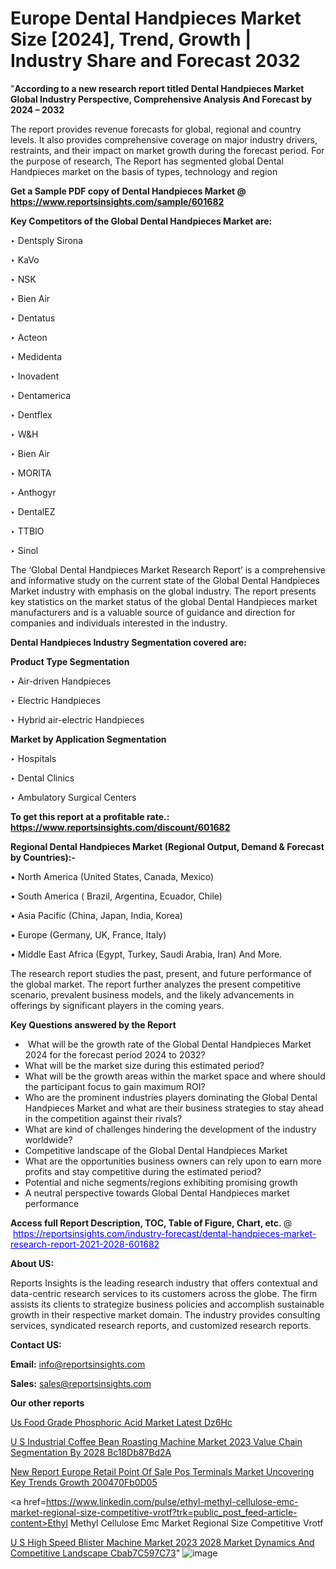 # Europe Dental Handpieces Market Size [2024], Trend, Growth | Industry Share and Forecast 2032

"<strong>According to a new research report titled Dental Handpieces Market Global Industry Perspective, Comprehensive Analysis And Forecast by 2024 – 2032</strong>

The report provides revenue forecasts for global, regional and country levels. It also provides comprehensive coverage on major industry drivers, restraints, and their impact on market growth during the forecast period. For the purpose of research, The Report has segmented global Dental Handpieces market on the basis of types, technology and region

<strong>Get a Sample PDF copy of Dental Handpieces Market </strong><strong>@<a href=https://www.reportsinsights.com/sample/601682 style=color:#0000ff;> https://www.reportsinsights.com/sample/601682</a></strong></font>

<strong>Key Competitors of the Global Dental Handpieces Market are:</strong>

‣ Dentsply Sirona

‣ KaVo

‣ NSK

‣ Bien Air

‣ Dentatus

‣ Acteon

‣ Medidenta

‣ Inovadent

‣ Dentamerica

‣ Dentflex

‣ W&H

‣ Bien Air

‣ MORITA

‣ Anthogyr

‣ DentalEZ

‣ TTBIO

‣ Sinol

The ‘Global Dental Handpieces Market Research Report’ is a comprehensive and informative study on the current state of the Global Dental Handpieces Market industry with emphasis on the global industry. The report presents key statistics on the market status of the global Dental Handpieces market manufacturers and is a valuable source of guidance and direction for companies and individuals interested in the industry.

<strong>Dental Handpieces Industry Segmentation covered are:</strong>

<strong>Product Type Segmentation</strong>

‣ Air-driven Handpieces

‣ Electric Handpieces

‣ Hybrid air-electric Handpieces

<strong>Market by Application Segmentation</strong>

‣ Hospitals

‣ Dental Clinics

‣ Ambulatory Surgical Centers

<strong>To get this report at a profitable rate.: <a href=https://www.reportsinsights.com/discount/601682 style=color:#0000ff;>https://www.reportsinsights.com/discount/601682</a></strong></font>

<strong>Regional Dental Handpieces Market (Regional Output, Demand &amp; Forecast by Countries):-</strong>

• North America (United States, Canada, Mexico)

• South America ( Brazil, Argentina, Ecuador, Chile)

• Asia Pacific (China, Japan, India, Korea)

• Europe (Germany, UK, France, Italy)

• Middle East Africa (Egypt, Turkey, Saudi Arabia, Iran) And More.

The research report studies the past, present, and future performance of the global market. The report further analyzes the present competitive scenario, prevalent business models, and the likely advancements in offerings by significant players in the coming years.

<strong>Key Questions answered by the Report</strong>
<ul>
  <li> What will be the growth rate of the Global Dental Handpieces Market 2024 for the forecast period 2024 to 2032?</li>
  <li>What will be the market size during this estimated period?</li>
  <li>What will be the growth areas within the market space and where should the participant focus to gain maximum ROI?</li>
  <li>Who are the prominent industries players dominating the Global Dental Handpieces Market and what are their business strategies to stay ahead in the competition against their rivals?</li>
  <li>What are kind of challenges hindering the development of the industry worldwide?</li>
  <li>Competitive landscape of the Global Dental Handpieces Market</li>
  <li>What are the opportunities business owners can rely upon to earn more profits and stay competitive during the estimated period?</li>
  <li>Potential and niche segments/regions exhibiting promising growth</li>
  <li>A neutral perspective towards Global Dental Handpieces market performance</li>
</ul>
<strong>Access full Report Description, TOC, Table of Figure, Chart, etc. </strong>@  <a href=https://reportsinsights.com/industry-forecast/dental-handpieces-market-research-report-2021-2028-601682 style=color:#0000ff;>https://reportsinsights.com/industry-forecast/dental-handpieces-market-research-report-2021-2028-601682</a></font>

<strong><strong>About US</strong>:</strong>

Reports Insights is the leading research industry that offers contextual and data-centric research services to its customers across the globe. The firm assists its clients to strategize business policies and accomplish sustainable growth in their respective market domain. The industry provides consulting services, syndicated research reports, and customized research reports.

<strong>Contact US:</strong>

<p class=""""><b>Email:</b> <a href=mailto:info@reportsinsights.com>info@reportsinsights.com</a></p>
<p class=""""><b>Sales:</b> <a href=mailto:sales@reportsinsights.com>sales@reportsinsights.com</a></p>

<strong>Our other reports</strong>

<a href=https://www.linkedin.com/pulse/us-food-grade-phosphoric-acid-market-latest-dz6hc/>Us Food Grade Phosphoric Acid Market Latest Dz6Hc</a>

<a href=https://medium.com/@d7298290/u-s-industrial-coffee-bean-roasting-machine-market-2023-value-chain-segmentation-by-2028-bc18db87bd2a>U S Industrial Coffee Bean Roasting Machine Market 2023 Value Chain Segmentation By 2028 Bc18Db87Bd2A</a>

<a href=https://medium.com/@akitotamura255/new-report-europe-retail-point-of-sale-pos-terminals-market-uncovering-key-trends-growth-200470fb0d05>New Report Europe Retail Point Of Sale Pos Terminals Market Uncovering Key Trends Growth 200470Fb0D05</a>

<a href=https://www.linkedin.com/pulse/ethyl-methyl-cellulose-emc-market-regional-size-competitive-vrotf?trk=public_post_feed-article-content>Ethyl Methyl Cellulose Emc Market Regional Size Competitive Vrotf</a>

<a href=https://medium.com/@nadeemkazi654/u-s-high-speed-blister-machine-market-2023-2028-market-dynamics-and-competitive-landscape-cbab7c597c73>U S High Speed Blister Machine Market 2023 2028 Market Dynamics And Competitive Landscape Cbab7C597C73</a>"
![image](https://github.com/Jaayaachit/RIGlobal/assets/158452289/35402005-0e73-487e-a93e-8af5c39a5fa3)
